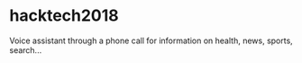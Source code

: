# hacktech2018
Voice assistant through a phone call for information on health, news, sports, search...
